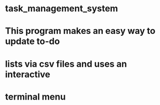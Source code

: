 # task_management_system
# This program makes an easy way to update to-do
# lists via csv files and uses an interactive
# terminal menu
